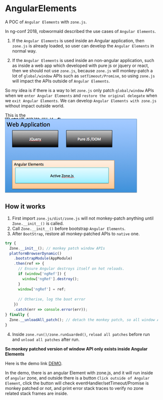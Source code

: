 # AngularElements

A POC of `Angular Elements` with `zone.js`.

In ng-conf 2018, robwormald described the use cases of `Angular Elements`.

1.  If the `Angular Elements` is used inside an Angular application, then `zone.js` is already loaded, so user can develop the `Angular Elements` in normal way.

2.  If the `Angular Elements` is used inside an non-angular application, such as inside a web app which developed with pure js or jquery or react, then we should not use `zone.js`, because `zone.js` will monkey-patch a lot of `global/window` APIs such as `setTimeout/Promise`, so using `zone.js` will impact the APIs outside of `Angular Elements`.

So my idea is if there is a way to let `zone.js` only patch `global/window` APIs when we `enter Angular Elements` and `restore the original delegate` when we `exit Angular Elements`. We can develop `Angular Elements with zone.js` without impact outside world.

This is the ![Overview](./overview.png)

## How it works

1.  First import `zone.js/dist/zone.js` will not monkey-patch anything until `Zone.__init__()` is called.
2.  Call `Zone.__init__()` before bootstrap `Angular Elements`.
3.  After `BootStrap`, restore all monkey-patched APIs to `native` one.

```javascript
try {
  Zone.__init__(); // monkey patch window APIs
  platformBrowserDynamic()
    .bootstrapModule(AppModule)
    .then(ref => {
      // Ensure Angular destroys itself on hot reloads.
      if (window['ngRef']) {
        window['ngRef'].destroy();
      }
      window['ngRef'] = ref;

      // Otherise, log the boot error
    })
    .catch(err => console.error(err));
} finally {
  Zone.__unloadAll_patch(); // detach the monkey patch, so all window APIs was restored to native one.
}
```

4.  Inside `zone.run()/zone.runGuarded()`, `reload all patches` before run and `unload all patches` after run.

**So monkey patched version of window API only exists inside Angular Elements**

Here is the demo link [DEMO](https://github-zmawnz.stackblitz.io).

In the demo, there is an angular Element with zone.js, and it will run inside of `angular` zone, and outside there is a button `Click outside of Angular Element`, click the button will check eventHandler/setTimeout/Promise is monkey patched or not, and print error stack traces to verify no zone related stack frames are inside.
